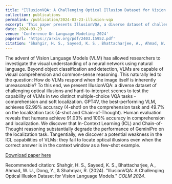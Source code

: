 ```yaml
---
title: "IllusionVQA: A Challenging Optical Illusion Dataset for Vision Language Models"
collection: publications
permalink: /publication/2024-03-23-illusion-vqa
excerpt: 'This paper presents IllusionVQA, a diverse dataset of challenging optical illusions and hard-to-interpret scenes to test the capability of Vision Language Models in comprehension and soft localization tasks.'
date: 2024-03-23
venue: 'Conference On Language Modeling 2024'
paperurl: 'https://arxiv.org/pdf/2403.15952.pdf'
citation: 'Shahgir, H. S., Sayeed, K. S., Bhattacharjee, A., Ahmad, W. U., Dong, Y., & Shahriyar, R. (2024). &quot;IllusionVQA: A Challenging Optical Illusion Dataset for Vision Language Models.&quot; <i>COLM 2024</i>.'
---
```

The advent of Vision Language Models (VLM) has allowed researchers to investigate the visual understanding of a neural network using natural language. Beyond object classification and detection, VLMs are capable of visual comprehension and common-sense reasoning. This naturally led to the question: How do VLMs respond when the image itself is inherently unreasonable? To this end, we present IllusionVQA: a diverse dataset of challenging optical illusions and hard-to-interpret scenes to test the capability of VLMs in two distinct multiple-choice VQA tasks - comprehension and soft localization. GPT4V, the best-performing VLM, achieves 62.99% accuracy (4-shot) on the comprehension task and 49.7% on the localization task (4-shot and Chain-of-Thought). Human evaluation reveals that humans achieve 91.03% and 100% accuracy in comprehension and localization. We discover that In-Context Learning (ICL) and Chain-of-Thought reasoning substantially degrade the performance of GeminiPro on the localization task. Tangentially, we discover a potential weakness in the ICL capabilities of VLMs: they fail to locate optical illusions even when the correct answer is in the context window as a few-shot example.

[Download paper here](https://arxiv.org/pdf/2403.15952.pdf)

Recommended citation: Shahgir, H. S., Sayeed, K. S., Bhattacharjee, A., Ahmad, W. U., Dong, Y., & Shahriyar, R. (2024). "IllusionVQA: A Challenging Optical Illusion Dataset for Vision Language Models." <i>COLM 2024</i>.